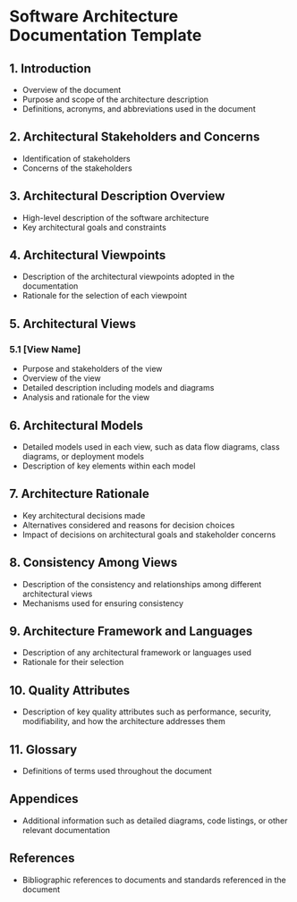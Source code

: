 # Software Architecture Documentation Template

## 1. Introduction
- Overview of the document
- Purpose and scope of the architecture description
- Definitions, acronyms, and abbreviations used in the document

## 2. Architectural Stakeholders and Concerns
- Identification of stakeholders
- Concerns of the stakeholders

## 3. Architectural Description Overview
- High-level description of the software architecture
- Key architectural goals and constraints

## 4. Architectural Viewpoints
- Description of the architectural viewpoints adopted in the documentation
- Rationale for the selection of each viewpoint

## 5. Architectural Views
### 5.1 [View Name]
- Purpose and stakeholders of the view
- Overview of the view
- Detailed description including models and diagrams
- Analysis and rationale for the view

## 6. Architectural Models
- Detailed models used in each view, such as data flow diagrams, class diagrams, or deployment models
- Description of key elements within each model

## 7. Architecture Rationale
- Key architectural decisions made
- Alternatives considered and reasons for decision choices
- Impact of decisions on architectural goals and stakeholder concerns

## 8. Consistency Among Views
- Description of the consistency and relationships among different architectural views
- Mechanisms used for ensuring consistency

## 9. Architecture Framework and Languages
- Description of any architectural framework or languages used
- Rationale for their selection

## 10. Quality Attributes
- Description of key quality attributes such as performance, security, modifiability, and how the architecture addresses them

## 11. Glossary
- Definitions of terms used throughout the document

## Appendices
- Additional information such as detailed diagrams, code listings, or other relevant documentation

## References
- Bibliographic references to documents and standards referenced in the document
